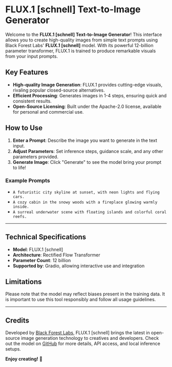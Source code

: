 # FLUX.1 [schnell] Text-to-Image Generator

Welcome to the **FLUX.1 [schnell] Text-to-Image Generator**! This interface allows you to create high-quality images from simple text prompts using Black Forest Labs' **FLUX.1 [schnell]** model. With its powerful 12-billion parameter transformer, FLUX.1 is trained to produce remarkable visuals from your input prompts.

## Key Features
- **High-quality Image Generation**: FLUX.1 provides cutting-edge visuals, rivaling popular closed-source alternatives.
- **Efficient Processing**: Generates images in 1-4 steps, ensuring quick and consistent results.
- **Open-Source Licensing**: Built under the Apache-2.0 license, available for personal and commercial use.

## How to Use
1. **Enter a Prompt**: Describe the image you want to generate in the text input.
2. **Adjust Parameters**: Set inference steps, guidance scale, and any other parameters provided.
3. **Generate Image**: Click "Generate" to see the model bring your prompt to life!

### Example Prompts
- `A futuristic city skyline at sunset, with neon lights and flying cars.`
- `A cozy cabin in the snowy woods with a fireplace glowing warmly inside.`
- `A surreal underwater scene with floating islands and colorful coral reefs.`

---

## Technical Specifications
- **Model**: FLUX.1 [schnell]
- **Architecture**: Rectified Flow Transformer
- **Parameter Count**: 12 billion
- **Supported by**: Gradio, allowing interactive use and integration

## Limitations
Please note that the model may reflect biases present in the training data. It is important to use this tool responsibly and follow all usage guidelines.

---

## Credits
Developed by [Black Forest Labs](https://blackforestlabs.ai/), FLUX.1 [schnell] brings the latest in open-source image generation technology to creatives and developers. Check out the model on [GitHub](https://github.com/black-forest-labs/flux) for more details, API access, and local inference setups.

**Enjoy creating!** 🚀
